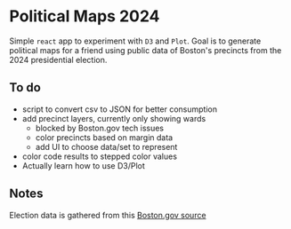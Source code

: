 # Political Maps 2024

Simple `react` app to experiment with `D3` and `Plot`. Goal is to generate political maps for a friend using public data of Boston's precincts from the 2024 presidential election.

## To do

- script to convert csv to JSON for better consumption
- add precinct layers, currently only showing wards
  - blocked by Boston.gov tech issues
  - color precincts based on margin data
  - add UI to choose data/set to represent
- color code results to stepped color values
- Actually learn how to use D3/Plot

## Notes

Election data is gathered from this [Boston.gov source](https://www.boston.gov/sites/default/files/file/2024/11/Unofficial-Ward-and-Precinct-Results-State-Election-November-5-2024.pdf)
